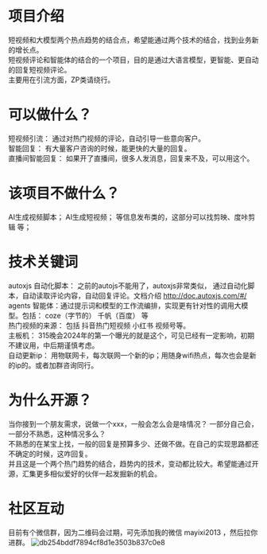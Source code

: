 # 项目介绍
短视频和大模型两个热点趋势的结合点，希望能通过两个技术的结合，找到业务新的增长点。<br/>
短视频评论和智能体的结合的一个项目，目的是通过大语言模型，更智能、更自动的回复短视频评论。<br/>
主要用在引流方面，ZP类请绕行。

# 可以做什么？
短视频引流： 通过对热门视频的评论，自动引导一些意向客户。<br/>
智能回复： 有大量客户咨询的时候，能更快的大量的回复。<br/>
直播间智能回复： 如果开了直播间，很多人发消息，回复来不及，可以用这个。

# 该项目不做什么？
AI生成视频脚本； AI生成短视频； 等信息发布类的，这部分可以找剪映、度咔剪辑 等；

# 技术关键词
autoxjs 自动化脚本： 之前的autojs不能用了，autoxjs非常类似， 通过自动化脚本，自动读取评论内容，自动回复评论。文档介绍 http://doc.autoxjs.com/#/ <br/>
agents 智能体：通过提示词和模型的工作流编排，实现更有针对性的调用大模型。包括： coze（字节的） 千帆（百度） 等<br/>
热门视频的来源： 包括 抖音热门短视频  小红书 视频号等。<br/>
主板机： 315晚会2024年的第一个曝光的就是这个，可见已经有一定影响，初期不建议用，中后期谨慎考虑。<br/>
自动更新ip： 用物联网卡，每次联网一个新的ip；用随身wifi热点，每次也会是新的ip的。或者加群咨询同行。

# 为什么开源？
当你接到一个朋友需求，说做一个xxx，一般会怎么会是啥情况？ 一部分自己会，一部分不熟悉，这种情况多么？<br/>
不熟悉的在某宝上找，一般的回复是预算多少、还做不做。在自己的实现思路都还不确定的时候，这咋回复。<br/>
并且这是一个两个热门趋势的结合，趋势内的技术，变动都比较大。希望能通过开源，汇集更多相似爱好的伙伴一起发掘新的机会。

# 社区互动
目前有个微信群，因为二维码会过期，可先添加我的微信 mayixi2013 ，然后拉你进群。
![db254bddf7894cf8d1e3503b837c0e8](https://github.com/yuer01/shortVideoCommentAndAgents/assets/7564469/6f2d1177-f328-41bf-9cff-dfa8349a2c41)

